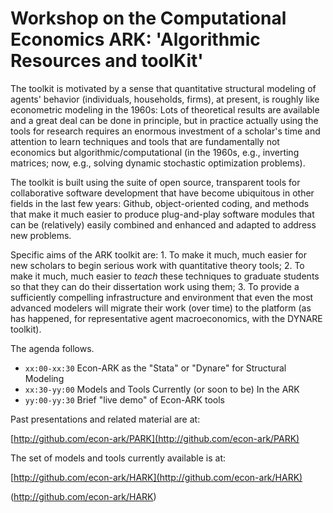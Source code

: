 # Workshop on the Computational Economics ARK: 'Algorithmic Resources and toolKit' 


The toolkit is motivated by a sense that quantitative structural modeling of agents' behavior (individuals, households, firms), at present, is roughly like econometric modeling in the 1960s:  Lots of theoretical results are available and a great deal can be done in principle, but in practice actually using the tools for research requires an enormous investment of a scholar's time and attention to learn techniques and tools that are fundamentally not economics but algorithmic/computational (in the 1960s, e.g., inverting matrices; now, e.g., solving dynamic stochastic optimization problems).  


The toolkit is built using the suite of open source, transparent tools for collaborative software development that have become ubiquitous in other fields in the last few years:  Github, object-oriented coding, and methods that make it much easier to produce plug-and-play software modules that can be (relatively) easily combined and enhanced and adapted to address new problems.  


Specific aims of the ARK toolkit are:
	1.  To make it much, much easier for new scholars to begin serious work with quantitative theory tools;
	2.  To make it much, much easier to *teach* these techniques to graduate students so that they can do their dissertation work using them;
	3.   To provide a sufficiently compelling infrastructure and environment that even the most advanced modelers will migrate their work (over time) to the platform (as has happened, for representative agent macroeconomics, with the DYNARE toolkit).


The agenda follows.


* `xx:00-xx:30` Econ-ARK as the "Stata" or "Dynare" for Structural Modeling
* `xx:30-yy:00` Models and Tools Currently (or soon to be) In the ARK
* `yy:00-yy:30` Brief "live demo" of Econ-ARK tools

Past presentations and related material are at:


[http://github.com/econ-ark/PARK](http://github.com/econ-ark/PARK)


The set of models and tools currently available is at:


[http://github.com/econ-ark/HARK](http://github.com/econ-ark/HARK)


(http://github.com/econ-ark/HARK)

<!--stackedit_data:
eyJoaXN0b3J5IjpbMTg2MzAxNjYyXX0=
-->